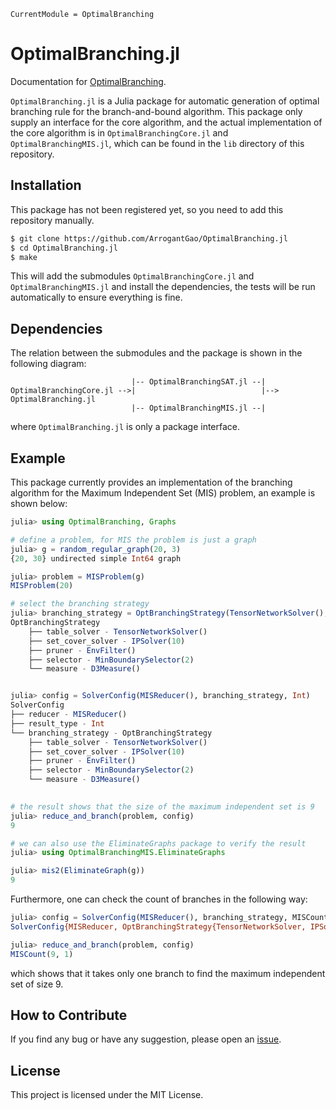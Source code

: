 ```@meta
CurrentModule = OptimalBranching
```

# OptimalBranching.jl

Documentation for [OptimalBranching](https://github.com/ArrogantGao/OptimalBranching.jl).

`OptimalBranching.jl` is a Julia package for automatic generation of optimal branching rule for the branch-and-bound algorithm.
This package only supply an interface for the core algorithm, and the actual implementation of the core algorithm is in `OptimalBranchingCore.jl` and `OptimalBranchingMIS.jl`, which can be found in the `lib` directory of this repository.

## Installation

This package has not been registered yet, so you need to add this repository manually.

```bash
$ git clone https://github.com/ArrogantGao/OptimalBranching.jl
$ cd OptimalBranching.jl
$ make
```

This will add the submodules `OptimalBranchingCore.jl` and `OptimalBranchingMIS.jl` and install the dependencies, the tests will be run automatically to ensure everything is fine.

## Dependencies

The relation between the submodules and the package is shown in the following diagram:
```
                           |-- OptimalBranchingSAT.jl --|
OptimalBranchingCore.jl -->|                            |--> OptimalBranching.jl
                           |-- OptimalBranchingMIS.jl --|
```
where `OptimalBranching.jl` is only a package interface.

## Example

This package currently provides an implementation of the branching algorithm for the Maximum Independent Set (MIS) problem, an example is shown below:
```julia
julia> using OptimalBranching, Graphs

# define a problem, for MIS the problem is just a graph
julia> g = random_regular_graph(20, 3)
{20, 30} undirected simple Int64 graph

julia> problem = MISProblem(g)
MISProblem(20)

# select the branching strategy
julia> branching_strategy = OptBranchingStrategy(TensorNetworkSolver(), IPSolver(), EnvFilter(), MinBoundarySelector(2), D3Measure())
OptBranchingStrategy
    ├── table_solver - TensorNetworkSolver()
    ├── set_cover_solver - IPSolver(10)
    ├── pruner - EnvFilter()
    ├── selector - MinBoundarySelector(2)
    └── measure - D3Measure()


julia> config = SolverConfig(MISReducer(), branching_strategy, Int)
SolverConfig
├── reducer - MISReducer() 
├── result_type - Int
└── branching_strategy - OptBranchingStrategy
    ├── table_solver - TensorNetworkSolver()
    ├── set_cover_solver - IPSolver(10)
    ├── pruner - EnvFilter()
    ├── selector - MinBoundarySelector(2)
    └── measure - D3Measure()
 

# the result shows that the size of the maximum independent set is 9
julia> reduce_and_branch(problem, config)
9

# we can also use the EliminateGraphs package to verify the result
julia> using OptimalBranchingMIS.EliminateGraphs

julia> mis2(EliminateGraph(g))
9
```

Furthermore, one can check the count of branches in the following way:
```julia
julia> config = SolverConfig(MISReducer(), branching_strategy, MISCount)
SolverConfig{MISReducer, OptBranchingStrategy{TensorNetworkSolver, IPSolver, EnvFilter, MinBoundarySelector, D3Measure}, MISCount}(MISReducer(), OptBranchingStrategy{TensorNetworkSolver, IPSolver, EnvFilter, MinBoundarySelector, D3Measure}(TensorNetworkSolver(), IPSolver(10), EnvFilter(), MinBoundarySelector(2), D3Measure()), MISCount)

julia> reduce_and_branch(problem, config)
MISCount(9, 1)
```
which shows that it takes only one branch to find the maximum independent set of size 9.


## How to Contribute

If you find any bug or have any suggestion, please open an [issue](https://github.com/ArrogantGao/OptimalBranching.jl/issues).

## License

This project is licensed under the MIT License.
